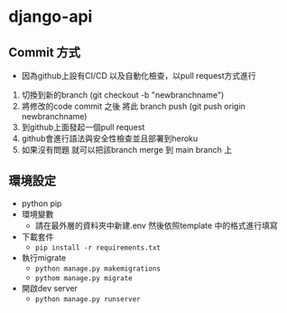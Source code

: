 # django-api
## Commit 方式
+ 因為github上設有CI/CD 以及自動化檢查，以pull request方式進行
1. 切換到新的branch (git checkout -b "newbranchname")
2. 將修改的code commit 之後 將此 branch push (git push origin newbranchname)
3. 到github上面發起一個pull request
4. github會進行語法與安全性檢查並且部署到heroku
5. 如果沒有問題 就可以把該branch merge 到 main branch 上

## 環境設定 
+ python pip
+ 環境變數
  + 請在最外層的資料夾中新建.env 然後依照template 中的格式進行填寫
+ 下載套件
  + ```pip install -r requirements.txt```
+ 執行migrate
  + ```python manage.py makemigrations```
  + ```pythom manage.py migrate```
+ 開啟dev server
  + ```python manage.py runserver```
